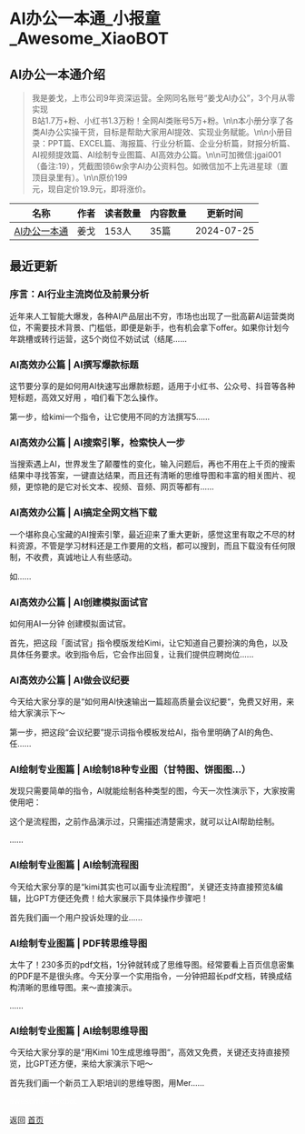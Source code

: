 # AI办公一本通_小报童_Awesome_XiaoBOT

## AI办公一本通介绍
> 我是姜戈，上市公司9年资深运营。全网同名账号“姜戈AI办公”，3个月从零实现  
B站1.7万+粉、小红书1.3万粉！全网AI类账号5万+粉。\n\n本小册分享了各类AI办公实操干货，目标是帮助大家用AI提效、实现业务赋能。\n\n小册目录：PPT篇、EXCEL篇、海报篇、行业分析篇、企业分析篇，财报分析篇、AI视频提效篇、AI绘制专业图篇、AI高效办公篇。\n\n可加微信:jgai001（备注:19），凭截图领6w余字AI办公资料包。如微信加不上先进星球（置顶目录里有）。\n\n原价199  
元，现自定价19.9元，即将涨价。  
  


|名称|作者|读者数量|内容数量|更新时间|
|---|---|---|---|---|
|[AI办公一本通](https://xiaobot.net/p/xltx-mj?refer=0b133df9-27dc-423b-8101-639049001c13)|姜戈|153人|35篇|2024-07-25|

## 最近更新
### 序言：AI行业主流岗位及前景分析

近年来人工智能大爆发，各种AI产品层出不穷，市场也出现了一批高薪AI运营类岗位，不需要技术背景、门槛低，即便是新手，也有机会拿下offer。如果你计划今年跳槽或转行运营，这5个岗位不妨试试（结尾......

### AI高效办公篇 | AI撰写爆款标题

这节要分享的是如何用AI快速写出爆款标题，适用于小红书、公众号、抖音等各种短标题，高效又好用 ，咱们看下怎么操作。

第一步，给kimi一个指令，让它使用不同的方法撰写5......

### AI高效办公篇 | AI搜索引擎，检索快人一步

当搜索遇上AI，世界发生了颠覆性的变化，输入问题后，再也不用在上千页的搜索结果中寻找答案，一键直达结果，而且还有清晰的思维导图和丰富的相关图片、视频，更惊艳的是它对长文本、视频、音频、网页等都有......

### AI高效办公篇 | AI搞定全网文档下载

一个堪称良心宝藏的AI搜索引擎，最近迎来了重大更新，感觉这里有取之不尽的材料资源，不管是学习材料还是工作要用的文档，都可以搜到，而且下载没有任何限制，不收费，真诚地让人有些感动。

如......

### AI高效办公篇 | AI创建模拟面试官

如何用AI一分钟 创建模拟面试官。

首先，把这段「面试官」指令模版发给Kimi，让它知道自己要扮演的角色，以及具体任务要求。收到指令后，它会作出回复，让我们提供应聘岗位......

### AI高效办公篇 | AI做会议纪要

今天给大家分享的是“如何用AI快速输出一篇超高质量会议纪要“，免费又好用，来给大家演示下～

第一步，把这段“会议纪要”提示词指令模板发给AI，指令里明确了AI的角色、任......

### AI绘制专业图篇 | AI绘制18种专业图（甘特图、饼图图...）

发现只需要简单的指令，AI就能绘制各种类型的图，今天一次性演示下，大家按需使用吧：

这个是流程图，之前作品演示过，只需描述清楚需求，就可以让AI帮助绘制。

......

### AI绘制专业图篇 | AI绘制流程图

今天给大家分享的是“kimi其实也可以画专业流程图”，关键还支持直接预览&编辑，比GPT方便还免费！给大家展示下具体操作步骤吧！

首先我们画一个用户投诉处理的业......

### AI绘制专业图篇 | PDF转思维导图

太牛了！230多页的pdf文档，1分钟就转成了思维导图。经常要看上百页信息密集的PDF是不是很头疼。今天分享一个实用指令，一分钟把超长pdf文档，转换成结构清晰的思维导图。来～直接演示。

......

### AI绘制专业图篇 | AI绘制思维导图

今天给大家分享的是“用Kimi 10生成思维导图“，高效又免费，关键还支持直接预览，比GPT还方便，来给大家演示下吧～

首先我们画一个新员工入职培训的思维导图，用Mer......


<a href="https://github.com/Reno9527/awesome-xiaobot" style="color: white; text-decoration: none;">awesome-xiaobot</a>

返回 [首页](../README.md)
